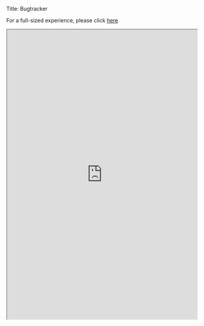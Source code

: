 Title: Bugtracker

For a full-sized experience, please click <a href="http://www.rudder-project.org/redmine/projects/ncf?jump=welcome">here</a>

<iframe width="100%" height="768" src="http://www.rudder-project.org/redmine/projects/ncf?jump=welcome"></iframe>

